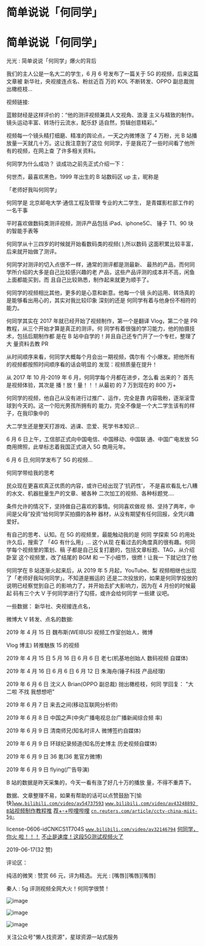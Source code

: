 # 简单说说「何同学」

# 简单说说「何同学」

光光 : 简单说说「何同学」爆火的背后

我们的主人公是一名大二的学生，6 月 6 号发布了一篇关于 5G 的视频，后来这篇文章被 新华社，央视接连点名、粉丝近百 万的 KOL 不断转发、OPPO 副总裁抛出橄榄枝...

视频链接:

蓝鲸财经是这样评价的：“他的测评视频兼具人文视角、浪漫 主义与精致的制作。镜头运动丰富、转场行云流水，配乐舒 适自然，剪辑创意精彩。”

视频每一个镜头精打细磨、精准的舆论点，一天之内微博涨 了 4 万粉，光 B 站播放量一天就几十万。这让我注意到了这位 何同学，于是我花了一些时间看了他所有的视频，在网上查 了许多相关资料。

何同学为什么成功？ 谈成功之前先正式介绍一下：

何世杰，最喜欢黑色，1999 年出生的 B 站数码区 up 主，昵称是

「老师好我叫何同学」

何同学是 北京邮电大学·通信工程及管理 专业的大二学生， 是青媒影栏部工作的一名干事

平时喜欢做数码类测评视频，测评产品包括 iPad、iphone5C、 锤子 T1、90 块的智能手表等

何同学从十三四岁的时候就开始看数码类的视频( ),所以数码 这面积累比较丰富，后来就开始做了测评。

何同学对测评的切入点很不一样，通常的测评都是测最新、 最热的产品，而何同学所介绍的大多是自己比较感兴趣的老 产品，这些产品评测的成本并不高，闲鱼上面都能买到，而 且自己比较熟悉，制作起来就更为顺手了。

何同学的视频相比其他，更多的是心意和新意。他每一个镜 头的运用、转场真的是能够看出用心的，其实对我比较印象 深刻的还是 何同学有着与他身份不相符的能力。

何同学其实在 2017 年就已经开始了视频制作，第一个是翻译 Vlog，第二个是 PR 教程，从三个开始才算是真正的测评。何 同学有着很强的学习能力，他的拍摄技术，包括后期制作都 是在 B 站中自学的！并且自己还专门开了一个专栏，整理了大 量资料去教 PR

从时间顺序来看，何同学大概每个月会出一期视频，偶尔有 个小爆发。把他所有的视频都按照时间顺序看的话会明显的 发现：视频质量在提升！

从 2017 年 10 月-2019 年 6 月，何同学每个月都在进步，怎么看 出来的？ 首先是视频体验，其次是 播！放！量！！！从最初 的 7 万到现在的 800 万+

何同学的视频，他自己从没有进行过推广、运作，完全是靠 内容吸粉，逐渐滚雪球到今天的。这一个阳光男孩所拥有的 能力，完全不像是一个大二学生该有的样子，在我印象中的

大二学生还是整天打游戏、逃课、恋爱、死学书本知识...

6 月 6 日上午，工信部正式向中国电信、中国移动、中国联 通、中国广电发放 5G 商用牌照，此举标志着我国正式进入 5G 商用元年。

6 月 6 日,何同学发布了 5G 的视频...

何同学带给我的思考

民众现在更喜欢真正优质的内容，或许已经出现了‘抗药性’， 不是喜欢看乱七八糟的水文、机器批量生产的文章、被各种 二次加工的视频、各种标题党....

条件允许的情况下，坚持做自己喜欢的事情。何同喜欢做视 频、坚持了两年，中间是父母”投资“给何同学买拍摄的各种 器材，从没有期望有任何回报，全凭兴趣爱好。

有自己的思考、认知。在 5G 的视频里，最能触动我的是 何同 学探索 5G 的用处许久后，搜索了 「4G 有什么用」... 这个从现 在看过去的角度真的很有趣。何同学每个视频里的策划、稿 子都是自己反复打磨的，包括文章标题、TAG，从介绍卧室 这个视频里，改了结尾的 BGM 和 一下小细节，很燃！让我一 下就记住了他

何同学在 B 站逐渐火起来后，从 2019 年 5 月起，YouTube、梨 视频相继也出现了「老师好我叫何同学」。不知道是搬运的 还是二次投放的，如果是何同学投放的说明已经察觉到自己 的影响力了，并开始去扩大影响力，因为在 4 月份的时候最起 码有三个大 V 于何同学进行了勾搭，或许会给何同学 一些建 议吧。

一些数据： 新华社、央视接连点名，

微博大 V 转发、点名的数据:

2019 年 4 月 15 日 魏布斯(WEIBUSI 视频工作室创始人，微博

Vlog 博主) 转推魅族 15 的视频

2019 年 4 月 15 日 5 月 16 日 6 月 6 日 老七(机基地创始人 数码视频 自媒体)

2019 年 4 月 16 日 6 月 6 日 6 月 12 日 朱海舟(锤子科技 产品经理)

2019 年 6 月 6 日 沈义人 Brian(OPPO 副总裁) 抛出橄榄枝，何同 学回复： "大二啦 不找 我想想吧"

2019 年 6 月 7 日 来去之间(移动互联网分析师)

2019 年 6 月 8 日 中国之声(中央广播电视总台广播新闻综合频 率)

2019 年 6 月 9 日 清南师兄(知名时评人 微博签约自媒体)

2019 年 6 月 9 日 环球纪录频道(知名历史博主 历史视频自媒体)

2019 年 6 月 9 日 36 氪(36 氪官方微博)

2019 年 6 月 9 日 flying(广告导演)

B 站的数据是昨天采集的，今天一看有涨了好几十万的播放 量，不得不重弄下。

数据、文章整理不易，如果有帮助的话可以点赞鼓励下[愉 快][`www.bilibili.com/video/av54737593`](https://www.bilibili.com/video/av54737593) [`www.bilibili.com/video/av43248892 B`](https://www.bilibili.com/read/cv960192/?spm_id_from=333.788.b_636f6d6d656e74.32)[站视频制作教程推](https://www.bilibili.com/read/cv960192/?spm_id_from=333.788.b_636f6d6d656e74.32) [荐](https://cn.reuters.com/article/cctv-china-miit-5g-license-0606-idCNKCS1T704S)[+-+](https://cn.reuters.com/article/cctv-china-miit-5g-license-0606-idCNKCS1T704S)[哔哩哔哩](https://cn.reuters.com/article/cctv-china-miit-5g-license-0606-idCNKCS1T704S) [`cn.reuters.com/article/cctv-china-miit-5g-`](https://cn.reuters.com/article/cctv-china-miit-5g-license-0606-idCNKCS1T704S)

license-0606-idCNKCS1T704S [`www.bilibili.com/video/av32146794`](https://mp.weixin.qq.com/s/Hh1NpUoKvXD-47U5doN35A) [何同学，你火 啦！！！](https://mp.weixin.qq.com/s/Hh1NpUoKvXD-47U5doN35A) [不止是速度！这段](https://mp.weixin.qq.com/s/BE-hpNOpxT7Mw5rpYDJzsg)[5G](https://mp.weixin.qq.com/s/BE-hpNOpxT7Mw5rpYDJzsg)[测试视频火了](https://mp.weixin.qq.com/s/BE-hpNOpxT7Mw5rpYDJzsg)

2019-06-17(32 赞)

评论区：

纯洁的微笑 : 赞赏 66 元，评为精选。 光光 : [嘴唇][嘴唇][嘴唇]

秦人 : 5g 评测视频全网大火！何同学很赞！

![image](img/Image_060.png)

![image](img/Image_061.png)

![image](img/Image_062.png)

关注公众号"懒人找资源"，星球资源一站式服务